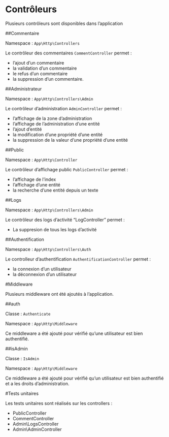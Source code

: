 # Contrôleurs

Plusieurs contrôleurs sont disponibles dans l’application
		
##Commentaire

Namespace : `App\Http\Controllers`

Le contrôleur des commentaires `CommentController` permet :

* l’ajout d’un commentaire
* la validation d’un commentaire
* le refus d’un commentaire 
* la suppression d’un commentaire.

##Administrateur

Namespace : `App\Http\Controllers\Admin`

Le contrôleur d’administration `AdminController` permet :

* l’affichage de la zone d’administration
* l’affichage de l’administration d’une entité
* l’ajout d’entité
* la modification d’une propriété d’une entité
* la suppression de la valeur d’une propriété d’une entité
		
##Public

Namespace : `App\Http\Controller`

Le contrôleur d’affichage public `PublicController` permet :

* l’affichage de l’index
* l’affichage d’une entité
* la recherche d’une entité depuis un texte

##Logs

Namespace : `App\Http\Controllers\Admin`

Le contrôleur des logs d’activité “LogController” permet :

* La suppresion de tous les logs d’activité

##Authentification

Namespace : `App\Http\Controllers\Auth`

Le controlleur d’authentification `AuthentificationController` permet : 

* la connexion d’un utilisateur
* la déconnexion d’un utilisateur

#Middleware

Plusieurs middleware ont été ajoutés à l’application.

##auth

Classe : `Authenticate`

Namespace : `App\Http\Middleware`

Ce middleware a été ajouté pour vérifié qu’une utilisateur est bien authentifié. 

##isAdmin

Classe : `IsAdmin`

Namespace : `App\Http\Middleware`

Ce middleware a été ajouté pour vérifié qu’un utilisateur est bien authentifié et a les droits d’administration. 

#Tests unitaires

Les tests unitaires sont réalisés sur les controllers : 

* PublicController
* CommentController
* Admin\LogsController
* Admin\AdminController
